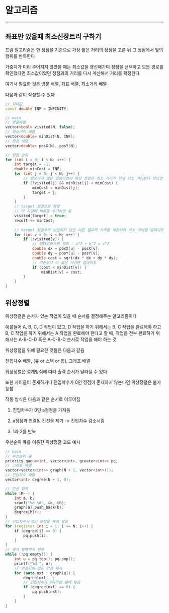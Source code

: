 # 알고리즘
---
## 좌표만 있을때 최소신장트리 구하기

프림 알고리즘은 한 정점을 기준으로 가장 짧은 거리의 정점을 고른 뒤 그 정점에서 앞의 행위를 반복한다

가중치가 미리 주어지지 않았을 때는 최소값을 갱신해가며 정점을 선택하고 모든 경로를 확인했다면 최소값이었던 정점과의 거리를 다시 계산해서 거리를 확정한다

여기서 필요한 것은 방문 배열, 좌표 배열, 최소거리 배열

다음과 같이 작성할 수 있다

```c++
// 최대값
const double INF = INFINITY;

// main
// 방문배열
vector<bool> visited(N, false);
// 최소거리 배열
vector<double> minDist(N, INF);
// 좌표 배열
vector<double> posX(N), posY(N);

// 정점 순회
for (int i = 0; i < N; i++) {
    int target = -1;
    double minCost = INF;
    for (int j = 0; j < N; j++) {
        // 방문하지 않은 정점이면서 해당 정점의 최소 거리가 현재 최소 거리보다 작으면 업데이트
        if (!visited[j] && minDist[j] < minCost) {
            minCost = minDist[j];
            target = j;
        }
    }
    // target 정점으로 확정
    // 이 시점에 비용을 추가하면 됨
    visited[target] = true;
    result += minCost;
    
    // target 정점부터 방문하지 않은 다른 점과의 거리를 계산하여 최소 거리를 업데이트함
    for (int v = 0; v < N; v++) {
        if (!visited[v]) {
            // 피타고라스의 정리 : a^2 + b^2 = c^2
            double dx = posX[u] - posX[v];
            double dy = posY[u] - posY[v];
            double cost = sqrt(dx * dx + dy * dy);
            // 기존보다 더 짧은 거리면 업데이트
            if (cost < minDist[v]) {
                minDist[v] = cost;
        }
    }
}
```

## 위상정렬

위상정렬은 순서가 있는 작업이 있을 때 순서를 결정해주는 알고리즘이다

예를들어 A, B, C, D 작업이 있고, D 작업을 하기 위해서는 B, C 작업을 완료해야 하고 B, C 작업을 하기 위해서는 A 작업을 완료해야 한다고 할 때, 작업을 전부 완료하기 위해서는 A-B-C-D 혹은 A-C-B-D 순서로 작업을 해야 하는 것

위상정렬을 위해 필요한 것들은 다음과 같음

진입차수 배열, (큐 or 스택 or 힙), 그래프 배열

위상정렬은 설계방식에 따라 출력 순서가 달라질 수 있다

또한 사이클이 존재하거나 진입차수가 0인 정점이 존재하지 않는다면 위상정렬은 불가능함

작동 방식은 다음과 같은 순서로 이루어짐

1. 진입차수가 0인 a정점을 가져옴

2. a정점과 연결된 간선을 제거 -> 진입차수 감소시킴

3. 1과 2를 반복

우선순위 큐를 이용한 위상정렬 코드 예시

```c++
// main
// 우선순위 큐 
priority_queue<int, vector<int>, greater<int>> pq;
// 그래프 배열
vector<vector<int>> graph(N + 1, vector<int>());
// 진입차수 배열
vector<int> degree(N + 1, 0);

// 간선 입력
while (M--) {
    int a, b;
    scanf("%d %d", &a, &b);
    graph[a].push_back(b);
    degree[b]++;
}
// 진입차수가 0인 정점을 큐에 넣음
for (register int i = 1; i <= N; i++) {
    if (degree[i] == 0) {
        pq.push(i);
    }
}
// 큐가 빌때까지 반복
while (!pq.empty()) {
    int u = pq.top(); pq.pop();
    printf("%d ", u);
    // 연결되어 있는 간선 제거
    for (auto nxt : graph[u]) {
        degree[nxt]--;
        // 진입차수가 0이라면 큐에 넣음
        if (degree[nxt] == 0) {
            pq.push(nxt);
        }
    }
}
```